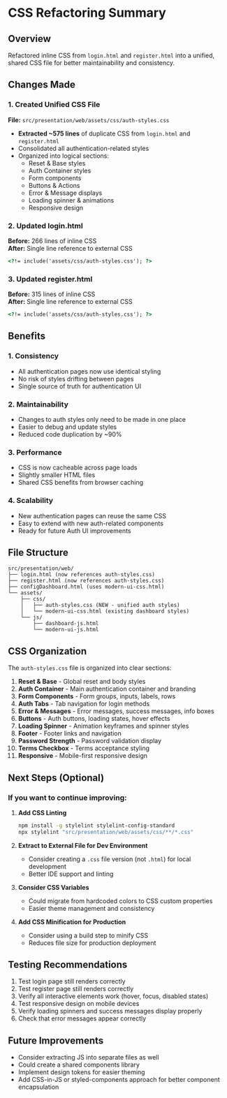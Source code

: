 # CSS Refactoring Summary

## Overview
Refactored inline CSS from `login.html` and `register.html` into a unified, shared CSS file for better maintainability and consistency.

## Changes Made

### 1. Created Unified CSS File
**File:** `src/presentation/web/assets/css/auth-styles.css`

- **Extracted ~575 lines** of duplicate CSS from `login.html` and `register.html`
- Consolidated all authentication-related styles
- Organized into logical sections:
  - Reset & Base styles
  - Auth Container styles
  - Form components
  - Buttons & Actions
  - Error & Message displays
  - Loading spinner & animations
  - Responsive design

### 2. Updated login.html
**Before:** 266 lines of inline CSS  
**After:** Single line reference to external CSS

```html
<?!= include('assets/css/auth-styles.css'); ?>
```

### 3. Updated register.html
**Before:** 315 lines of inline CSS  
**After:** Single line reference to external CSS

```html
<?!= include('assets/css/auth-styles.css'); ?>
```

## Benefits

### 1. **Consistency**
- All authentication pages now use identical styling
- No risk of styles drifting between pages
- Single source of truth for authentication UI

### 2. **Maintainability**
- Changes to auth styles only need to be made in one place
- Easier to debug and update styles
- Reduced code duplication by ~90%

### 3. **Performance**
- CSS is now cacheable across page loads
- Slightly smaller HTML files
- Shared CSS benefits from browser caching

### 4. **Scalability**
- New authentication pages can reuse the same CSS
- Easy to extend with new auth-related components
- Ready for future Auth UI improvements

## File Structure

```
src/presentation/web/
├── login.html (now references auth-styles.css)
├── register.html (now references auth-styles.css)
├── configDashboard.html (uses modern-ui-css.html)
└── assets/
    ├── css/
    │   ├── auth-styles.css (NEW - unified auth styles)
    │   └── modern-ui-css.html (existing dashboard styles)
    └── js/
        ├── dashboard-js.html
        └── modern-ui-js.html
```

## CSS Organization

The `auth-styles.css` file is organized into clear sections:

1. **Reset & Base** - Global reset and body styles
2. **Auth Container** - Main authentication container and branding
3. **Form Components** - Form groups, inputs, labels, rows
4. **Auth Tabs** - Tab navigation for login methods
5. **Error & Messages** - Error messages, success messages, info boxes
6. **Buttons** - Auth buttons, loading states, hover effects
7. **Loading Spinner** - Animation keyframes and spinner styles
8. **Footer** - Footer links and navigation
9. **Password Strength** - Password validation display
10. **Terms Checkbox** - Terms acceptance styling
11. **Responsive** - Mobile-first responsive design

## Next Steps (Optional)

### If you want to continue improving:

1. **Add CSS Linting**
   ```bash
   npm install -g stylelint stylelint-config-standard
   npx stylelint "src/presentation/web/assets/css/**/*.css"
   ```

2. **Extract to External File for Dev Environment**
   - Consider creating a `.css` file version (not `.html`) for local development
   - Better IDE support and linting

3. **Consider CSS Variables**
   - Could migrate from hardcoded colors to CSS custom properties
   - Easier theme management and consistency

4. **Add CSS Minification for Production**
   - Consider using a build step to minify CSS
   - Reduces file size for production deployment

## Testing Recommendations

1. Test login page still renders correctly
2. Test register page still renders correctly
3. Verify all interactive elements work (hover, focus, disabled states)
4. Test responsive design on mobile devices
5. Verify loading spinners and success messages display properly
6. Check that error messages appear correctly

## Future Improvements

- Consider extracting JS into separate files as well
- Could create a shared components library
- Implement design tokens for easier theming
- Add CSS-in-JS or styled-components approach for better component encapsulation

